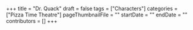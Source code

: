 +++
title = "Dr. Quack"
draft = false
tags = ["Characters"]
categories = ["Pizza Time Theatre"]
pageThumbnailFile = ""
startDate = ""
endDate = ""
contributors = []
+++
